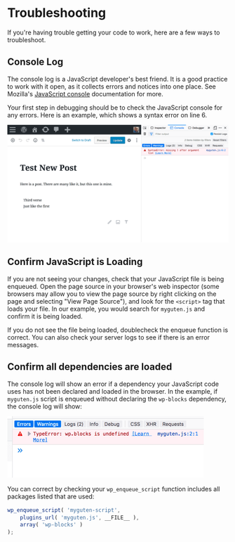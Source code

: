 # Troubleshooting

If you're having trouble getting your code to work, here are a few ways to troubleshoot.

## Console Log

The console log is a JavaScript developer's best friend. It is a good practice to work with it open, as it collects errors and notices into one place. See Mozilla's [JavaScript console](https://developer.mozilla.org/en-US/docs/Learn/Common_questions/What_are_browser_developer_tools#The_JavaScript_console) documentation for more.

Your first step in debugging should be to check the JavaScript console for any errors. Here is an example, which shows a syntax error on line 6.

![console error](../../../../../docs/designers-developers/assets/js-tutorial-console-log-error.png)

## Confirm JavaScript is Loading

If you are not seeing your changes, check that your JavaScript file is being enqueued. Open the page source in your browser's web inspector (some browsers may allow you to view the page source by right clicking on the page and selecting "View Page Source"), and look for the `<script>` tag that loads your file. In our example, you would search for `myguten.js` and confirm it is being loaded.

If you do not see the file being loaded, doublecheck the enqueue function is correct. You can also check your server logs to see if there is an error messages.

## Confirm all dependencies are loaded

The console log will show an error if a dependency your JavaScript code uses has not been declared and loaded in the browser. In the example, if `myguten.js` script is enqueued without declaring the `wp-blocks` dependency, the console log will show:

<img src="../../../../../docs/designers-developers/assets/js-tutorial-error-blocks-undefined.png" width=448 title="error wp.blocks is undefined"/>

You can correct by checking your `wp_enqueue_script` function includes all packages listed that are used:

```js
wp_enqueue_script( 'myguten-script',
	plugins_url( 'myguten.js', __FILE__ ),
	array( 'wp-blocks' )
);
```

